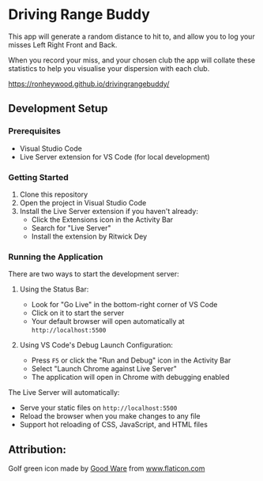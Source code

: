 # Driving Range Buddy

This app will generate a random distance to hit to, and allow you to log your misses Left Right Front and Back.

When you record your miss, and your chosen club the app will collate these statistics to help you visualise your dispersion with each club.

https://ronheywood.github.io/drivingrangebuddy/

## Development Setup

### Prerequisites
- Visual Studio Code
- Live Server extension for VS Code (for local development)

### Getting Started
1. Clone this repository
2. Open the project in Visual Studio Code
3. Install the Live Server extension if you haven't already:
   - Click the Extensions icon in the Activity Bar
   - Search for "Live Server"
   - Install the extension by Ritwick Dey

### Running the Application
There are two ways to start the development server:

1. Using the Status Bar:
   - Look for "Go Live" in the bottom-right corner of VS Code
   - Click on it to start the server
   - Your default browser will open automatically at `http://localhost:5500`

2. Using VS Code's Debug Launch Configuration:
   - Press `F5` or click the "Run and Debug" icon in the Activity Bar
   - Select "Launch Chrome against Live Server"
   - The application will open in Chrome with debugging enabled

The Live Server will automatically:
- Serve your static files on `http://localhost:5500`
- Reload the browser when you make changes to any file
- Support hot reloading of CSS, JavaScript, and HTML files

## Attribution:

Golf green icon made by <a href="https://www.flaticon.com/authors/good-ware" title="Good Ware">Good Ware</a> from <a href="https://www.flaticon.com/" title="Flaticon"> www.flaticon.com</a>
